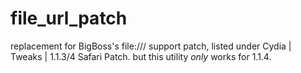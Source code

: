 # file_url_patch

replacement for BigBoss's file:/// support patch, listed under
Cydia | Tweaks | 1.1.3/4 Safari Patch. but this utility *only* works for 1.1.4.
